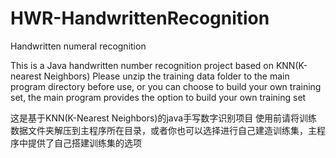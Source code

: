 # HWR-HandwrittenRecognition
Handwritten numeral recognition

This is a Java handwritten number recognition project based on KNN(K-nearest Neighbors)
Please unzip the training data folder to the main program directory before use, or you can choose to build your own training set, the main program provides the option to build your own training set

这是基于KNN(K-Nearest Neighbors)的java手写数字识别项目
使用前请将训练数据文件夹解压到主程序所在目录，或者你也可以选择进行自己建造训练集，主程序中提供了自己搭建训练集的选项
